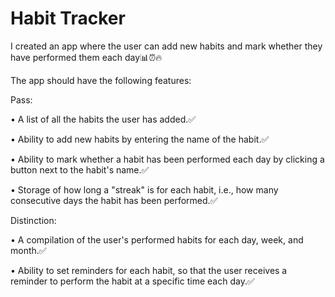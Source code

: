 # Habit Tracker
I created an app where the user can add new habits and mark whether they have performed them each day📊⏰🔥

The app should have the following features:

Pass:

• A list of all the habits the user has added.✅

• Ability to add new habits by entering the name of the habit.✅


• Ability to mark whether a habit has been performed each day by clicking a button next to the habit's name.✅

• Storage of how long a "streak" is for each habit, i.e., how many consecutive days the habit has been performed.✅



Distinction:

• A compilation of the user's performed habits for each day, week, and month.✅

• Ability to set reminders for each habit, so that the user receives a reminder to perform the habit at a specific time each day.✅
